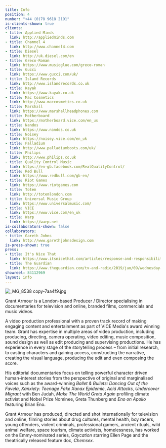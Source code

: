 ```yaml
---
title: Info
position: 4
number: "+44 (0)78 9618 2191"
is-clients-shown: true
clients:
- title: Applied Minds
  link: http://appliedminds.com
- title: Channel 4
  link: http://www.channel4.com
- title: Diesel
  link: http://uk.diesel.com/en
- title: Greco-Roman
  link: https://www.musicglue.com/greco-roman
- title: Gucci
  link: https://www.gucci.com/uk/
- title: Island Records
  link: http://www.islandrecords.co.uk
- title: Kayak
  link: https://www.kayak.co.uk
- title: Mac Cosmetics
  link: http://www.maccosmetics.co.uk
- title: Marshall
  link: https://www.marshallheadphones.com
- title: Motherboard
  link: https://motherboard.vice.com/en_us
- title: Nandos
  link: https://www.nandos.co.uk
- title: Noisey
  link: https://noisey.vice.com/en_uk
- title: Palladium
  link: http://www.palladiumboots.com/uk/
- title: Philips
  link: http://www.philips.co.uk
- title: Quality Control Music
  link: https://en-gb.facebook.com/RealQualityControl/
- title: Red Bull
  link: https://www.redbull.com/gb-en/
- title: Riot Games
  link: https://www.riotgames.com
- title: Totem
  link: http://totemlondon.com
- title: Universal Music Group
  link: https://www.universalmusic.com/
- title: VICE
  link: https://www.vice.com/en_uk
- title: Warp
  link: https://warp.net
is-collaborators-shown: false
collaborators:
- title: Gareth Johns
  link: http://www.garethjohnsdesign.com
is-press-shown: true
press:
- title: It's Nice That
  link: https://www.itsnicethat.com/articles/response-and-responsibility-make-the-world-greta-again-film-030719
- title: The Guardian
  link: https://www.theguardian.com/tv-and-radio/2019/jan/09/wednesday-best-tv-ballet-bullets-bradley-walsh-son-breaking-dad-bikers
showreel: 84112969
layout: info
---
```


![_MG_8538 copy-7aa4f9.jpg](/uploads/_MG_8538%20copy-7aa4f9.jpg)

Grant Armour is a London-based Producer / Director specialising in documentaries for television and online, branded films, commercials and music videos.

A video production professional with a proven track record of making engaging content and entertainment as part of VICE Media's award winning team. Grant has expertise in multiple areas of video production, including producing, directing, camera operating, video editing, music composition, sound design as well as edit producing and supervising productions. He has experience in every stage of the storytelling process – from initial research, to casting characters and gaining access, constructing the narrative, creating the visual language, producing the edit and even composing the score.

His editorial documentaries focus on telling powerful character driven human-interest stories from the perspective of original and marginalised voices such as the award-winning *Ballet & Bullets: Dancing Out of the Favela*, *Xanxiety: Teenage Fake Xanax Epidemic*, *Acid Attacks*, *Undercover Migrant* with Ben Judah, *Make The World Greta Again* profiling climate activist and Nobel Prize Nominee, Greta Thunberg and *Eno on Apollo* featuring Brian Eno.

Grant Armour has produced, directed and shot internationally for television and online, filming stories about drug cultures, mental health, boy racers, young offenders, violent criminals, professional gamers, ancient rituals, wild animal welfare, space tourism, climate activists, homelessness, has worked on the Emmy-nominated series, *Gaycation* starring Ellen Page and the theatrically released feature doc, *Chemsex*.